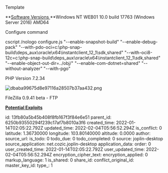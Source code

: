 Template

**<ins>Software Versions
</ins>**Windows NT WEB01 10.0 build 17763 (Windows Server 2016) AMD64

Configure command

cscript /nologo configure.js "--enable-snapshot-build" "--enable-debug-pack" "--with-pdo-oci=c:\\php-snap-build\\deps\_aux\\oracle\\x64\\instantclient\_12\_1\\sdk,shared" "--with-oci8-12c=c:\\php-snap-build\\deps\_aux\\oracle\\x64\\instantclient\_12\_1\\sdk,shared" "--enable-object-out-dir=../obj/" "--enable-com-dotnet=shared" "--without-analyzer" "--with-pgo"

PHP Version 7.2.34

![dbaba99675d8e97116a28507b37aa432.png](:/c47ef62b7d6046b5881cde7a8bcc66bd)

FileZilla 0.9.41 beta - FTP

**<ins>Potential Exploits</ins>**

id: 13fb80a5b45b408f8fb167f3f84e6e51
parent_id: 6250b93550294f239c17af7b8010a3f6
created_time: 2022-01-14T02:05:22.792Z
updated_time: 2022-02-04T05:56:52.294Z
is_conflict: 0
latitude: 1.36730000
longitude: 103.80140000
altitude: 0.0000
author: 
source_url: 
is_todo: 0
todo_due: 0
todo_completed: 0
source: joplin-desktop
source_application: net.cozic.joplin-desktop
application_data: 
order: 0
user_created_time: 2022-01-14T02:05:22.792Z
user_updated_time: 2022-02-04T05:56:52.294Z
encryption_cipher_text: 
encryption_applied: 0
markup_language: 1
is_shared: 0
share_id: 
conflict_original_id: 
master_key_id: 
type_: 1